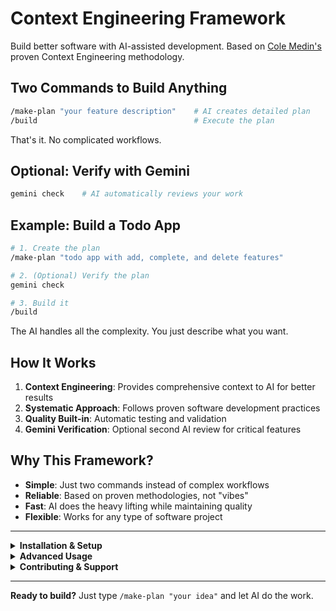 # Context Engineering Framework

Build better software with AI-assisted development. Based on [Cole Medin's](https://github.com/coleam00/context-engineering-intro) proven Context Engineering methodology.

## Two Commands to Build Anything

```bash
/make-plan "your feature description"    # AI creates detailed plan
/build                                   # Execute the plan
```

That's it. No complicated workflows.

## Optional: Verify with Gemini

```bash
gemini check    # AI automatically reviews your work
```

## Example: Build a Todo App

```bash
# 1. Create the plan
/make-plan "todo app with add, complete, and delete features"

# 2. (Optional) Verify the plan
gemini check

# 3. Build it
/build
```

The AI handles all the complexity. You just describe what you want.

## How It Works

1. **Context Engineering**: Provides comprehensive context to AI for better results
2. **Systematic Approach**: Follows proven software development practices
3. **Quality Built-in**: Automatic testing and validation
4. **Gemini Verification**: Optional second AI review for critical features

## Why This Framework?

- **Simple**: Just two commands instead of complex workflows
- **Reliable**: Based on proven methodologies, not "vibes"
- **Fast**: AI does the heavy lifting while maintaining quality
- **Flexible**: Works for any type of software project

---

<details>
<summary><b>Installation & Setup</b></summary>

### Prerequisites
- Claude Code (with code execution capabilities)
- Python 3.8+ (for validation scripts)
- Git (for version control)
- Gemini (optional, for verification)

### Quick Install
```bash
# Clone the repository
git clone https://github.com/bacoco/Context_Claude.git
cd Context_Claude

# Run setup
./setup.sh

# Start Claude Code
claude-code .
```

### First Time Setup
1. The framework sets up automatically on first use
2. Custom configurations go in `.claude/settings.json`
3. See [SETUP.md](SETUP.md) for detailed configuration

</details>

<details>
<summary><b>Advanced Usage</b></summary>

### Gemini Specific Checks
- `/gemini-review` - Force plan review
- `/gemini-security` - Force security audit
- `/gemini-arch` - Force architecture review
- `/gemini-code` - Force code quality check
- `/gemini-risk` - Force risk assessment

### Manual Workflow
If you prefer more control:
1. `/project:development:generate-enhanced-prp` - Generate detailed PRP
2. `/project:development:execute-enhanced-prp` - Execute with validation
3. `/project:validation:comprehensive-test` - Run full test suite

See [docs/advanced.md](docs/advanced.md) for complete command reference.

</details>

<details>
<summary><b>Contributing & Support</b></summary>

- **Issues**: [GitHub Issues](https://github.com/bacoco/Context_Claude/issues)
- **Docs**: [Full Documentation](docs/)
- **Contributing**: See [CONTRIBUTING.md](CONTRIBUTING.md)

### Acknowledgments
Built upon Cole Medin's Context Engineering methodology. See [ACKNOWLEDGMENTS.md](ACKNOWLEDGMENTS.md) for full attribution.

</details>

---

**Ready to build?** Just type `/make-plan "your idea"` and let AI do the work.